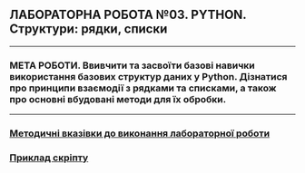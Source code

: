 ## **ЛАБОРАТОРНА РОБОТА №03. PYTHON. Структури: рядки, списки**
---
### **МЕТА РОБОТИ**.  Ввивчити та засвоїти базові навички використання базових структур даних у Python. Дізнатися про принципи взаємодії з рядками та списками, а також про основні вбудовані методи для їх обробки.
---
### [**Методичні вказівки до виконання лабораторної роботи**](/LAB/Lab_03/MPT_Lab_03_Python_v1.pdf)
### [**Приклад скріпту**](/LAB/Lab_03/Lab_3_test.ipynb)
